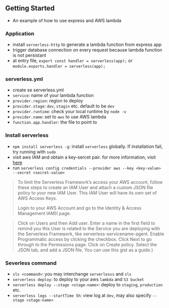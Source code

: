 ## Getting Started
* An example of how to use express and AWS lambda

### Application
* install `serverless-http` to generate a lambda function from express app
* trigger database connection on every request because lambda function is not persistant
* at entry file, `export const handler = serverless(app);` or `module.exports.handler = serverless(app);`

### serverless.yml
* create se serverless.yml
* `service`: name of your lambda function
* `provider.region`: region to deploy
* `provider.stage`: `dev`, `stagin` etc. default to be `dev`
* `provider.runtime`: check your local runtime by `node -v`
* `provider.name`: set to `aws` to use AWS lambda
* `function.app.handler`:  the file to point to

### Install serverless
* `npm install serverless -g`: install `serverless` globally. If installation fail, try running with `sudo`
* visit aws IAM  and obtain a key-sercet pair. for more information, visit [here](https://serverless.com/framework/docs/providers/aws/guide/credentials/)
* run `serverless config credentials --provider aws --key <key-value> --secret <secret-value>`
> To limit the Serverless Framework’s access your AWS account, follow these steps to create an IAM User and attach a custom JSON file policy to your new IAM User. This IAM User will have its own set of AWS Access Keys.
>
> Login to your AWS Account and go to the Identity & Access Management IAM)( page.

> Click on Users and then Add user. Enter a name in the first field to remind you this User is related to the Service you are deploying with the Serverless Framework, like serverless-servicename-agent. Enable Programmatic access by clicking the checkbox. Click Next to go through to the Permissions page. Click on Create policy. Select the JSON tab, and add a JSON file. You can use this gist as a guide.)

### Severless command
* `sls <command>`: you may interchange `serverlesss` and `sls`
* `serverless deploy`: to deploy to your aws `lambda` and `S3 bucket`
* `serverless deploy --stage <stage-name>`: deploy to `staging`, `production` etc.
* `serverless logs --startTime 5h`: view log at `dev`, may also specify `--stage <stage-name>`
